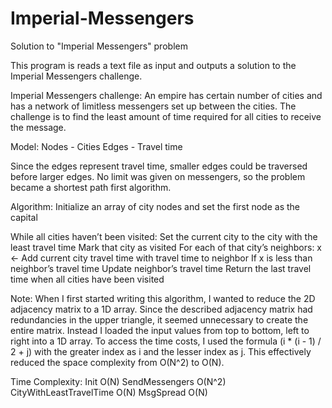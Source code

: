 # Imperial-Messengers
Solution to "Imperial Messengers" problem

This program is reads a text file as input and outputs a solution to the Imperial Messengers challenge.

Imperial Messengers challenge:
An empire has certain number of cities and has a network of limitless messengers set up between the cities. The challenge is to find the least amount of time required for all cities to receive the message.

Model:
Nodes - Cities
Edges - Travel time

Since the edges represent travel time, smaller edges could be traversed before larger edges. No limit was given on messengers, so the problem became a shortest path first algorithm.

Algorithm:
Initialize an array of city nodes and set the first node as the capital

While all cities haven’t been visited:
Set the current city to the city with the least travel time
Mark that city as visited
For each of that city’s neighbors:
x <- Add current city travel time with travel time to neighbor
If x is less than neighbor’s travel time
Update neighbor’s travel time
Return the last travel time when all cities have been visited

Note:
When I first started writing this algorithm, I wanted to reduce the 2D adjacency matrix to a 1D array. Since the described adjacency matrix had redundancies in the upper triangle, it seemed unnecessary to create the entire matrix.
Instead I loaded the input values from top to bottom, left to right into a 1D array. To access the time costs, I used the formula (i * (i - 1) / 2 + j) with the greater index as i and the lesser index as j. 
This effectively reduced the space complexity from O(N^2) to O(N).

Time Complexity:
Init                         O(N)
SendMessengers             O(N^2)
CityWithLeastTravelTime     O(N)
MsgSpread                 O(N)
